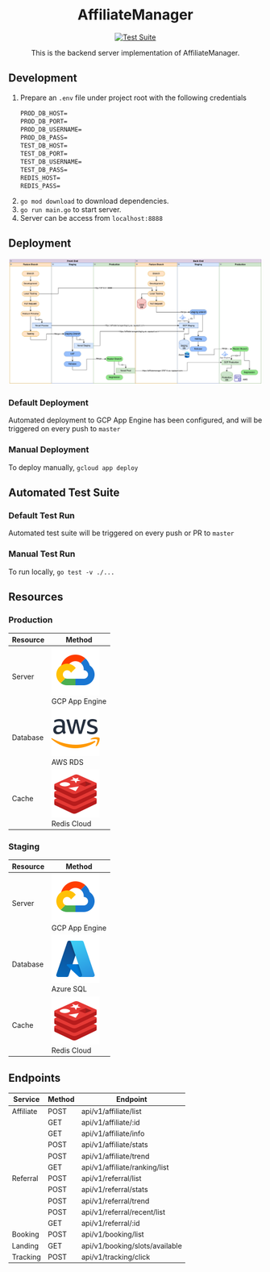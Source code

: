 <h1 align = "center"> AffiliateManager </h1>

<div align="center">

[![Test Suite](https://github.com/aaronangxz/AffiliateManager/actions/workflows/test.yml/badge.svg)](https://github.com/aaronangxz/AffiliateManager/actions/workflows/test.yml)

</div>

<div align="center">This is the backend server implementation of AffiliateManager.</div>

<h2> Development </h2>

1. Prepare an `.env` file under project root with the following credentials
    ```
    PROD_DB_HOST=
    PROD_DB_PORT=
    PROD_DB_USERNAME=
    PROD_DB_PASS=
    TEST_DB_HOST=
    TEST_DB_PORT=
    TEST_DB_USERNAME=
    TEST_DB_PASS=
    REDIS_HOST=
    REDIS_PASS=
    ```
2. `go mod download` to download dependencies.
3. `go run main.go` to start server.
4. Server can be access from `localhost:8888`

<h2> Deployment </h2>

<img src="asset/deployment_diagram.png">

<h3> Default Deployment </h3>

Automated deployment to GCP App Engine has been configured, and will be triggered on every push to `master`

<h3> Manual Deployment </h3>

To deploy manually, `gcloud app deploy`

<h2> Automated Test Suite </h2>

<h3> Default Test Run </h3>

Automated test suite will be triggered on every push or PR to `master`

<h3> Manual Test Run</h3>

To run locally, `go test -v ./...`

<h2> Resources </h2>

<h3>Production</h3>

| Resource | Method                                          | 
|----------|-------------------------------------------------|
| Server   | <img src="asset/gcloud.svg"><br/>GCP App Engine |
| Database | <img src="asset/aws.svg"><br/>AWS RDS           |
| Cache    | <img src="asset/redis.svg"><br/>Redis Cloud     |

<h3>Staging</h3>

| Resource | Method                                          | 
|----------|-------------------------------------------------|
| Server   | <img src="asset/gcloud.svg"><br/>GCP App Engine |
| Database | <img src="asset/azure.svg"><br/>Azure SQL       |
| Cache    | <img src="asset/redis.svg"><br/>Redis Cloud     |

<h2> Endpoints </h2>

| Service   | Method | Endpoint                       | 
|-----------|--------|--------------------------------|
| Affiliate | POST   | api/v1/affiliate/list          |
|           | GET    | api/v1/affiliate/:id           |
|           | GET    | api/v1/affiliate/info          |
|           | POST   | api/v1/affiliate/stats         |
|           | POST   | api/v1/affiliate/trend         |
|           | GET    | api/v1/affiliate/ranking/list  |
| Referral  | POST   | api/v1/referral/list           |
|           | POST   | api/v1/referral/stats          |
|           | POST   | api/v1/referral/trend          |
|           | POST   | api/v1/referral/recent/list    |
|           | GET    | api/v1/referral/:id            |
| Booking   | POST   | api/v1/booking/list            |
| Landing   | GET    | api/v1/booking/slots/available |
| Tracking  | POST   | api/v1/tracking/click          |

